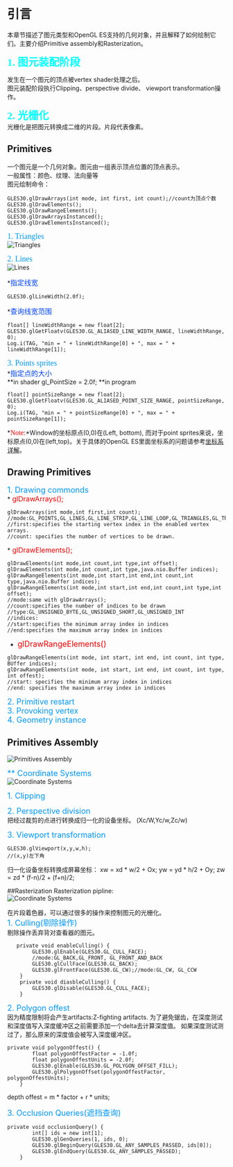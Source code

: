 # 引言
本章节描述了图元类型和OpenGL ES支持的几何对象，并且解释了如何绘制它们。主要介绍Primitive assembly和Rasterization。

**<font color="#00ffff" face="黑体" size=5>1. 图元装配阶段</font>**</br>
<P>发生在一个图元的顶点被vertex shader处理之后。</br>
图元装配阶段执行Clipping、perspective divide、 viewport transformation操作。</p>

**<font color="#00ffff" face="黑体" size=5>2. 光栅化</font>**</br>
光栅化是把图元转换成二维的片段。片段代表像素。

## Primitives
一个图元是一个几何对象。图元由一组表示顶点位置的顶点表示。</br>
一般属性：颜色、纹理、法向量等</br>
图元绘制命令：
```
GLES30.glDrawArrays(int mode, int first, int count);//count为顶点个数
GLES30.glDrawElements();
GLES30.glDrawRangeElements();
GLES30.glDrawArraysInstanced();
GLES30.glDrawElementsInstanced();
```
<font color="#0099ff" face="黑体" size=4>1. Triangles</font></br>
![Triangles](https://github.com/pole7lynn/openglesdemo-tutorial/blob/master/Note/Image/Triangles.png)

<font color="#0099ff" face="黑体" size=4>2. Lines</font></br>
![Lines](https://github.com/pole7lynn/openglesdemo-tutorial/blob/master/Note/Image/Lines.png)

*<font color="#0044ff" face="黑体" size=3>指定线宽</font></br>
```
GLES30.glLineWidth(2.0f);
```

*<font color="#0044ff" face="黑体" size=3>查询线宽范围</font></br>
```
float[] lineWidthRange = new float[2];
GLES30.glGetFloatv(GLES30.GL_ALIASED_LINE_WIDTH_RANGE, lineWidthRange, 0);
Log.i(TAG, "min = " + lineWidthRange[0] + ", max = " + lineWidthRange[1]);
```

<font color="#0099ff" face="黑体" size=4>3. Points sprites</font></br>
*<font color="#0044ff" face="黑体" size=3>指定点的大小</font></br>
**in shader
gl_PointSize = 2.0f;
**in program
```
float[] pointSizeRange = new float[2];
GLES30.glGetFloatv(GLES30.GL_ALIASED_POINT_SIZE_RANGE, pointSizeRange, 0);
Log.i(TAG, "min = " + pointSizeRange[0] + ", max = " + pointSizeRange[1]);
```

*<font color="#ff000" face="黑体" size=3>Note:</font>*Window的坐标原点(0,0)在(Left, bottom), 而对于point sprites来说，坐标原点(0,0)在(left,top)。关于具体的OpenGL ES里面坐标系的问题请参考[坐标系详解]()。

## Drawing Primitives
<font color="#0099ff" size=4>1. Drawing commonds</font></br>
*<font color="#ff0000" size=3> glDrawArrays();</font>
```
glDrawArrays(int mode,int first,int count);
//mode:GL_POINTS,GL_LINES,GL_LINE_STRIP,GL_LINE_LOOP,GL_TRIANGLES,GL_TRIANGLE_STRIP,GL_TRIANGLE_FAN
//first:specifies the starting vertex index in the enabled vertex arrays.
//count: specifies the number of vertices to be drawn.
```

*<font color="#ff0000" size=3> glDrawElements();</font>
```
glDrawElements(int mode,int count,int type,int offset);
glDrawElements(int mode,int count,int type,java.nio.Buffer indices);
glDrawRangeElements(int mode,int start,int end,int count,int type,java.nio.Buffer indices);
glDrawRangeElements(int mode,int start,int end,int count,int type,int offset);
//mode:same with glDrawArrays();
//count:specifies the number of indices to be drawn
//type:GL_UNSIGNED_BYTE,GL_UNSIGNED_SHORT,GL_UNSIGNED_INT
//indices:
//start:specifies the minimum array index in indices
//end:specifies the maximum array index in indices
```
* <font color="#ff0000"  size=4>glDrawRangeElements()</font></br>
```
glDrawRangeElements(int mode, int start, int end, int count, int type, BUffer indices);
glDrawRangeElements(int mode, int start, int end, int count, int type, int offest);
//start: specifies the minimum array index in indices
//end: specifies the maximum array index in indices
```
<font color="#0099ff" size=4>2. Primitive restart</font></br>
<font color="#0099ff" size=4>3. Provoking vertex</font></br>
<font color="#0099ff" size=4>4. Geometry instance</font></br>

## Primitives Assembly
![Primitives Assembly](https://github.com/pole7lynn/openglesdemo-tutorial/blob/master/Note/Image/primitiveAssenblyStage.PNG)

<font color="#0099ff" size=4>** Coordinate Systems</font></br>
![Coordinate Systems](https://github.com/pole7lynn/openglesdemo-tutorial/blob/master/Note/Image/CoordinateSystems.PNG)

<font color="#0099ff" size=4>1. Clipping</font></br>


<font color="#0099ff" size=4>2. Perspective division</font></br>
把经过裁剪的点进行转换成归一化的设备坐标。
(Xc/W,Yc/w,Zc/w)

<font color="#0099ff" size=4>3. Viewport transformation</font></br>
```
GLES30.glViewport(x,y,w,h);
//(x,y)左下角
```
归一化设备坐标转换成屏幕坐标：
xw = xd * w/2 + Ox;
yw = yd * h/2 + Oy;
zw = zd * (f-n)/2 + (f+n)/2;

##Rasterization
Rasterization pipline:</br>
![Coordinate Systems](https://github.com/pole7lynn/openglesdemo-tutorial/blob/master/Note/Image/Rasterization.PNG)

在片段着色器，可以通过很多的操作来控制图元的光栅化。</br>
<font color="#0099ff" size=4>1. Culling(剔除操作)</font></br>
剔除操作丢弃背对查看器的图元。
```
   private void enableCulling() {
        GLES30.glEnable(GLES30.GL_CULL_FACE);
        //mode:GL_BACK,GL_FRONT, GL_FRONT_AND_BACK
        GLES30.glCullFace(GLES30.GL_BACK);
        GLES30.glFrontFace(GLES30.GL_CW);//mode:GL_CW, GL_CCW
    }
    private void diasbleCulling() {
        GLES30.glDisable(GLES30.GL_CULL_FACE);
    }
```

<font color="#0099ff" size=4>2. Polygon offest</font></br>
因为精度限制将会产生artifacts:Z-fighting artifacts.
为了避免锯齿，在深度测试和深度值写入深度缓冲区之前需要添加一个delta去计算深度值。
如果深度测试测过了，那么原来的深度值会被写入深度缓冲区。
```
private void polygonOffest() {
        float polygonOffestFactor = -1.0f;
        float polygonOffestUnits = -2.0f;
        GLES30.glEnable(GLES30.GL_POLYGON_OFFSET_FILL);
        GLES30.glPolygonOffset(polygonOffestFactor, polygonOffestUnits);
    }
```
depth offest = m * factor + r * units;

<font color="#0099ff" size=4>3. Occlusion Queries(遮挡查询)</font></br>
```
private void occlusionQuery() {
        int[] ids = new int[1];
        GLES30.glGenQueries(1, ids, 0);
        GLES30.glBeginQuery(GLES30.GL_ANY_SAMPLES_PASSED, ids[0]);
        GLES30.glEndQuery(GLES30.GL_ANY_SAMPLES_PASSED);
    }
```